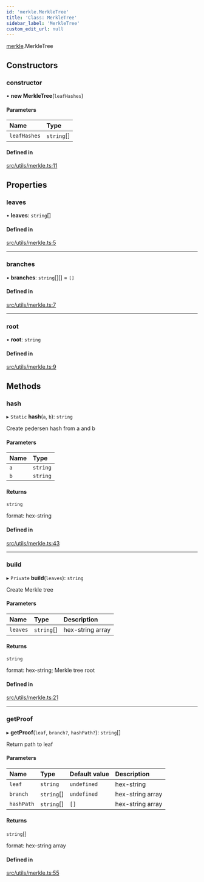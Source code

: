 ```yaml
---
id: 'merkle.MerkleTree'
title: 'Class: MerkleTree'
sidebar_label: 'MerkleTree'
custom_edit_url: null
---
```


[merkle](../namespaces/merkle.md).MerkleTree

## Constructors

### constructor

• **new MerkleTree**(`leafHashes`)

#### Parameters

| Name         | Type       |
| :----------- | :--------- |
| `leafHashes` | `string`[] |

#### Defined in

[src/utils/merkle.ts:11](https://github.com/starknet-io/starknet.js/blob/v5.21.0/src/utils/merkle.ts#L11)

## Properties

### leaves

• **leaves**: `string`[]

#### Defined in

[src/utils/merkle.ts:5](https://github.com/starknet-io/starknet.js/blob/v5.21.0/src/utils/merkle.ts#L5)

---

### branches

• **branches**: `string`[][] = `[]`

#### Defined in

[src/utils/merkle.ts:7](https://github.com/starknet-io/starknet.js/blob/v5.21.0/src/utils/merkle.ts#L7)

---

### root

• **root**: `string`

#### Defined in

[src/utils/merkle.ts:9](https://github.com/starknet-io/starknet.js/blob/v5.21.0/src/utils/merkle.ts#L9)

## Methods

### hash

▸ `Static` **hash**(`a`, `b`): `string`

Create pedersen hash from a and b

#### Parameters

| Name | Type     |
| :--- | :------- |
| `a`  | `string` |
| `b`  | `string` |

#### Returns

`string`

format: hex-string

#### Defined in

[src/utils/merkle.ts:43](https://github.com/starknet-io/starknet.js/blob/v5.21.0/src/utils/merkle.ts#L43)

---

### build

▸ `Private` **build**(`leaves`): `string`

Create Merkle tree

#### Parameters

| Name     | Type       | Description      |
| :------- | :--------- | :--------------- |
| `leaves` | `string`[] | hex-string array |

#### Returns

`string`

format: hex-string; Merkle tree root

#### Defined in

[src/utils/merkle.ts:21](https://github.com/starknet-io/starknet.js/blob/v5.21.0/src/utils/merkle.ts#L21)

---

### getProof

▸ **getProof**(`leaf`, `branch?`, `hashPath?`): `string`[]

Return path to leaf

#### Parameters

| Name       | Type       | Default value | Description      |
| :--------- | :--------- | :------------ | :--------------- |
| `leaf`     | `string`   | `undefined`   | hex-string       |
| `branch`   | `string`[] | `undefined`   | hex-string array |
| `hashPath` | `string`[] | `[]`          | hex-string array |

#### Returns

`string`[]

format: hex-string array

#### Defined in

[src/utils/merkle.ts:55](https://github.com/starknet-io/starknet.js/blob/v5.21.0/src/utils/merkle.ts#L55)
